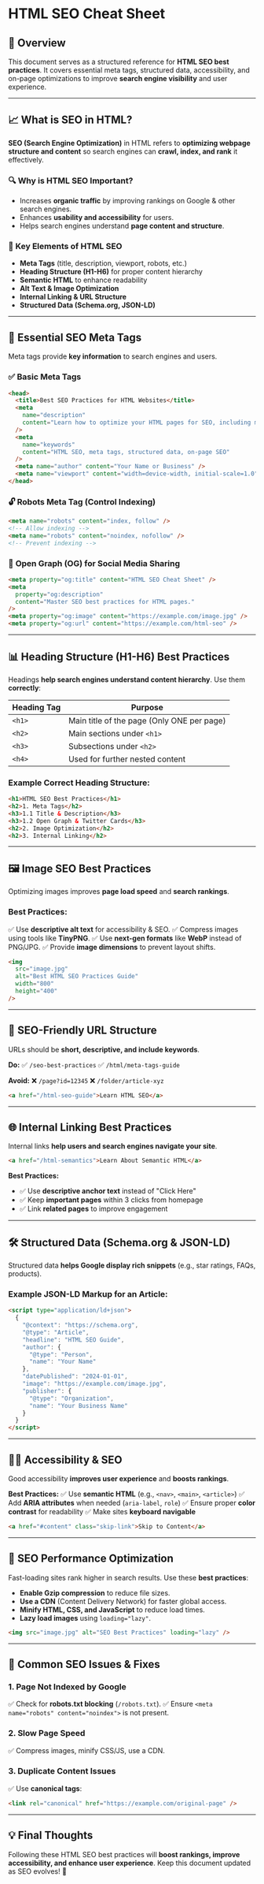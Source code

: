 # HTML SEO Cheat Sheet

## 📀 Overview

This document serves as a structured reference for **HTML SEO best practices**. It covers essential meta tags, structured data, accessibility, and on-page optimizations to improve **search engine visibility** and user experience.

---

## 📈 **What is SEO in HTML?**

**SEO (Search Engine Optimization)** in HTML refers to **optimizing webpage structure and content** so search engines can **crawl, index, and rank** it effectively.

### 🔍 Why is HTML SEO Important?

- Increases **organic traffic** by improving rankings on Google & other search engines.
- Enhances **usability and accessibility** for users.
- Helps search engines understand **page content and structure**.

### 🔄 Key Elements of HTML SEO

- **Meta Tags** (title, description, viewport, robots, etc.)
- **Heading Structure (H1-H6)** for proper content hierarchy
- **Semantic HTML** to enhance readability
- **Alt Text & Image Optimization**
- **Internal Linking & URL Structure**
- **Structured Data (Schema.org, JSON-LD)**

---

## 📂 **Essential SEO Meta Tags**

Meta tags provide **key information** to search engines and users.

### ✅ **Basic Meta Tags**

```html
<head>
  <title>Best SEO Practices for HTML Websites</title>
  <meta
    name="description"
    content="Learn how to optimize your HTML pages for SEO, including meta tags, headings, and structured data."
  />
  <meta
    name="keywords"
    content="HTML SEO, meta tags, structured data, on-page SEO"
  />
  <meta name="author" content="Your Name or Business" />
  <meta name="viewport" content="width=device-width, initial-scale=1.0" />
</head>
```

### 🔓 **Robots Meta Tag (Control Indexing)**

```html
<meta name="robots" content="index, follow" />
<!-- Allow indexing -->
<meta name="robots" content="noindex, nofollow" />
<!-- Prevent indexing -->
```

### 🔎 **Open Graph (OG) for Social Media Sharing**

```html
<meta property="og:title" content="HTML SEO Cheat Sheet" />
<meta
  property="og:description"
  content="Master SEO best practices for HTML pages."
/>
<meta property="og:image" content="https://example.com/image.jpg" />
<meta property="og:url" content="https://example.com/html-seo" />
```

---

## 📊 **Heading Structure (H1-H6) Best Practices**

Headings **help search engines understand content hierarchy**. Use them **correctly**:

| Heading Tag | Purpose                                    |
| ----------- | ------------------------------------------ |
| `<h1>`      | Main title of the page (Only ONE per page) |
| `<h2>`      | Main sections under `<h1>`                 |
| `<h3>`      | Subsections under `<h2>`                   |
| `<h4>`      | Used for further nested content            |

### **Example Correct Heading Structure:**

```html
<h1>HTML SEO Best Practices</h1>
<h2>1. Meta Tags</h2>
<h3>1.1 Title & Description</h3>
<h3>1.2 Open Graph & Twitter Cards</h3>
<h2>2. Image Optimization</h2>
<h2>3. Internal Linking</h2>
```

---

## 🖼️ **Image SEO Best Practices**

Optimizing images improves **page load speed** and **search rankings**.

### **Best Practices:**

✅ Use **descriptive alt text** for accessibility & SEO.
✅ Compress images using tools like **TinyPNG**.
✅ Use **next-gen formats** like **WebP** instead of PNG/JPG.
✅ Provide **image dimensions** to prevent layout shifts.

```html
<img
  src="image.jpg"
  alt="Best HTML SEO Practices Guide"
  width="800"
  height="400"
/>
```

---

## 🎨 **SEO-Friendly URL Structure**

URLs should be **short, descriptive, and include keywords**.

**Do:**
✅ `/seo-best-practices`
✅ `/html/meta-tags-guide`

**Avoid:**
❌ `/page?id=12345`
❌ `/folder/article-xyz`

```html
<a href="/html-seo-guide">Learn HTML SEO</a>
```

---

## 🌐 **Internal Linking Best Practices**

Internal links **help users and search engines navigate your site**.

```html
<a href="/html-semantics">Learn About Semantic HTML</a>
```

**Best Practices:**

- ✅ Use **descriptive anchor text** instead of "Click Here"
- ✅ Keep **important pages** within 3 clicks from homepage
- ✅ Link **related pages** to improve engagement

---

## 🛠️ **Structured Data (Schema.org & JSON-LD)**

Structured data **helps Google display rich snippets** (e.g., star ratings, FAQs, products).

### **Example JSON-LD Markup for an Article:**

```html
<script type="application/ld+json">
  {
    "@context": "https://schema.org",
    "@type": "Article",
    "headline": "HTML SEO Guide",
    "author": {
      "@type": "Person",
      "name": "Your Name"
    },
    "datePublished": "2024-01-01",
    "image": "https://example.com/image.jpg",
    "publisher": {
      "@type": "Organization",
      "name": "Your Business Name"
    }
  }
</script>
```

---

## 👨‍💻 **Accessibility & SEO**

Good accessibility **improves user experience** and **boosts rankings**.

**Best Practices:**
✅ Use **semantic HTML** (e.g., `<nav>`, `<main>`, `<article>`)
✅ Add **ARIA attributes** when needed (`aria-label`, `role`)
✅ Ensure proper **color contrast** for readability
✅ Make sites **keyboard navigable**

```html
<a href="#content" class="skip-link">Skip to Content</a>
```

---

## 🚀 **SEO Performance Optimization**

Fast-loading sites rank higher in search results. Use these **best practices**:

- **Enable Gzip compression** to reduce file sizes.
- **Use a CDN** (Content Delivery Network) for faster global access.
- **Minify HTML, CSS, and JavaScript** to reduce load times.
- **Lazy load images** using `loading="lazy"`.

```html
<img src="image.jpg" alt="SEO Best Practices" loading="lazy" />
```

---

## 🔄 **Common SEO Issues & Fixes**

### **1. Page Not Indexed by Google**

✅ Check for **robots.txt blocking** (`/robots.txt`).
✅ Ensure `<meta name="robots" content="noindex">` is not present.

### **2. Slow Page Speed**

✅ Compress images, minify CSS/JS, use a CDN.

### **3. Duplicate Content Issues**

✅ Use **canonical tags**:

```html
<link rel="canonical" href="https://example.com/original-page" />
```

---

## 💡 **Final Thoughts**

Following these HTML SEO best practices will **boost rankings, improve accessibility, and enhance user experience**. Keep this document updated as SEO evolves! 🚀
